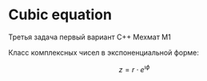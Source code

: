 # Cubic equation

Третья задача первый вариант С++ Мехмат М1

Класс комплексных чисел в экспоненциальной форме:

$$
z = r\cdot e^{\imath\phi}
$$


